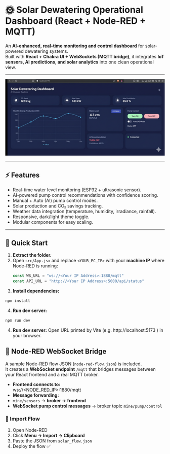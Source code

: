 # 🌞 Solar Dewatering Operational Dashboard (React + Node-RED + MQTT)

An **AI-enhanced, real-time monitoring and control dashboard** for solar-powered dewatering systems.  
Built with **React + Chakra UI + WebSockets (MQTT bridge)**, it integrates **IoT sensors, AI predictions, and solar analytics** into one clean operational view.

---
<p align="center">
  <img src="./dashboard-preview.png" alt="Operational Dashboard Screenshot" width="800"/>
</p>

---

## ⚡ Features

- Real-time water level monitoring (ESP32 + ultrasonic sensor).
- AI-powered pump control recommendations with confidence scoring.
- Manual + Auto (AI) pump control modes.
- Solar production and CO₂ savings tracking.
- Weather data integration (temperature, humidity, irradiance, rainfall).
- Responsive, dark/light theme toggle.
- Modular components for easy scaling.

---

## 🚀 Quick Start

1. **Extract the folder.**
2. Open `src/App.jsx` and replace `<YOUR_PC_IP>` with your **machine IP** where Node-RED is running:
   ```js
   const WS_URL = "ws://<Your IP Address>:1880/mqtt"
   const API_URL = "http://<Your IP Address>:5000/api/status"
3. **Install dependencies:**
```bash
npm install
```
4. **Run dev server:**
```bash
npm run dev
```
4. **Run dev server:**
Open URL printed by Vite (e.g. http://localhost:5173
) in your browser.

## 🔌 Node-RED WebSocket Bridge

A sample Node-RED flow JSON (`node-red-flow.json`) is included.  
It creates a **WebSocket endpoint** `/mqtt` that bridges messages between your React frontend and a real MQTT broker.

- **Frontend connects to:**  
ws://<NODE_RED_IP>:1880/mqtt
- **Message forwarding:**  
- `mine/sensors` → **broker → frontend**  
- **WebSocket pump control messages** → broker topic `mine/pump/control`
### 🚀 Import Flow
1. Open Node-RED  
2. Click **Menu → Import → Clipboard**  
3. Paste the JSON from `solar_flow.json`  
4. Deploy the flow ✅
